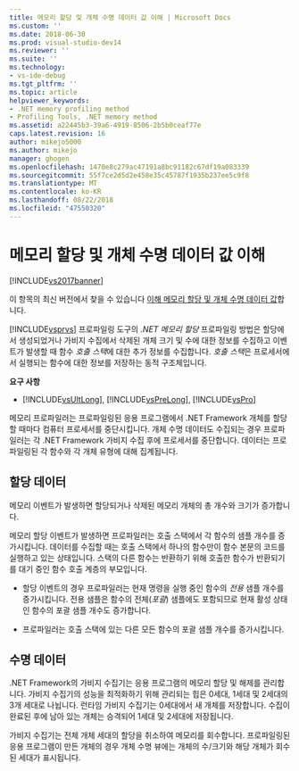 ```yaml
---
title: 메모리 할당 및 개체 수명 데이터 값 이해 | Microsoft Docs
ms.custom: ''
ms.date: 2018-06-30
ms.prod: visual-studio-dev14
ms.reviewer: ''
ms.suite: ''
ms.technology:
- vs-ide-debug
ms.tgt_pltfrm: ''
ms.topic: article
helpviewer_keywords:
- .NET memory profiling method
- Profiling Tools, .NET memory method
ms.assetid: a22445b3-39a6-4919-8506-2b5b0ceaf77e
caps.latest.revision: 16
author: mikejo5000
ms.author: mikejo
manager: ghogen
ms.openlocfilehash: 1470e8c279ac47191a8bc91182c67df19a083339
ms.sourcegitcommit: 55f7ce2d5d2e458e35c45787f1935b237ee5c9f8
ms.translationtype: MT
ms.contentlocale: ko-KR
ms.lasthandoff: 08/22/2018
ms.locfileid: "47550320"
---
```

# <a name="understanding-memory-allocation-and-object-lifetime-data-values"></a>메모리 할당 및 개체 수명 데이터 값 이해
[!INCLUDE[vs2017banner](../includes/vs2017banner.md)]

이 항목의 최신 버전에서 찾을 수 있습니다 [이해 메모리 할당 및 개체 수명 데이터 값](https://docs.microsoft.com/visualstudio/profiling/understanding-memory-allocation-and-object-lifetime-data-values)합니다.  
  
[!INCLUDE[vsprvs](../includes/vsprvs-md.md)] 프로파일링 도구의 *.NET 메모리 할당* 프로파일링 방법은 할당에서 생성되었거나 가비지 수집에서 삭제된 개체 크기 및 수에 대한 정보를 수집하고 이벤트가 발생할 때 함수 *호출 스택*에 대한 추가 정보를 수집합니다. *호출 스택*은 프로세서에서 실행되는 함수에 대한 정보를 저장하는 동적 구조체입니다.  
  
 **요구 사항**  
  
-   [!INCLUDE[vsUltLong](../includes/vsultlong-md.md)], [!INCLUDE[vsPreLong](../includes/vsprelong-md.md)], [!INCLUDE[vsPro](../includes/vspro-md.md)]  
  
 메모리 프로파일러는 프로파일링된 응용 프로그램에서 .NET Framework 개체를 할당할 때마다 컴퓨터 프로세서를 중단시킵니다. 개체 수명 데이터도 수집되는 경우 프로파일러는 각 .NET Framework 가비지 수집 후에 프로세서를 중단합니다. 데이터는 프로파일링된 각 함수와 각 개체 유형에 대해 집계됩니다.  
  
## <a name="allocation-data"></a>할당 데이터  
 메모리 이벤트가 발생하면 할당되거나 삭제된 메모리 개체의 총 개수와 크기가 증가합니다.  
  
 메모리 할당 이벤트가 발생하면 프로파일러는 호출 스택에서 각 함수의 샘플 개수를 증가시킵니다. 데이터를 수집할 때는 호출 스택에서 하나의 함수만이 함수 본문의 코드를 실행하고 있는 상태입니다. 스택의 다른 함수는 반환하기 위해 호출한 함수가 반환되기를 대기 중인 함수 호출 계층의 부모입니다.  
  
-   할당 이벤트의 경우 프로파일러는 현재 명령을 실행 중인 함수의 *전용* 샘플 개수를 증가시킵니다. 전용 샘플은 함수의 전체(*포괄*) 샘플에도 포함되므로 현재 활성 상태인 함수의 포괄 샘플 개수도 증가합니다.  
  
-   프로파일러는 호출 스택에 있는 다른 모든 함수의 포괄 샘플 개수를 증가시킵니다.  
  
## <a name="lifetime-data"></a>수명 데이터  
 .NET Framework의 가비지 수집기는 응용 프로그램의 메모리 할당 및 해제를 관리합니다. 가비지 수집기의 성능을 최적화하기 위해 관리되는 힙은 0세대, 1세대 및 2세대의 3개 세대로 나뉩니다. 런타임 가비지 수집기는 0세대에서 새 개체를 저장합니다. 수집이 완료된 후에 남아 있는 개체는 승격되어 1세대 및 2세대에 저장됩니다.  
  
 가비지 수집기는 전체 개체 세대의 할당을 취소하여 메모리를 회수합니다. 프로파일링된 응용 프로그램이 만든 개체의 경우 개체 수명 뷰에는 개체의 수/크기와 해당 개체가 회수된 세대가 표시됩니다.



